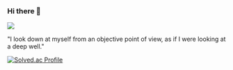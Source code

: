 ### Hi there 👋
<a href="https://velog.io/@sungw00ng/posts" target="_blank"><img src="https://img.shields.io/badge/Velog-20C997?style=flat-square&logo=Velog&logoColor=FFFFFF"/></a>

"I look down at myself from an objective point of view, as if I were looking at a deep well."


[![Solved.ac Profile](http://mazassumnida.wtf/api/v2/generate_badge?boj=showwoonggical)](https://solved.ac/showwoonggical/)
